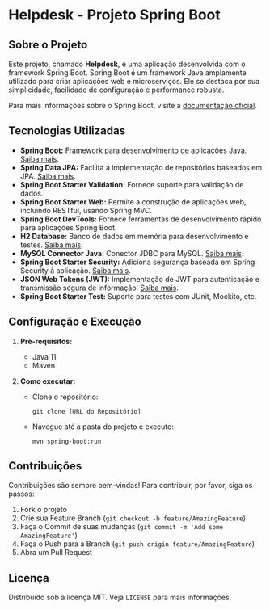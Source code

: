 # Helpdesk - Projeto Spring Boot

## Sobre o Projeto

Este projeto, chamado **Helpdesk**, é uma aplicação desenvolvida com o framework Spring Boot. Spring Boot é um framework Java amplamente utilizado para criar aplicações web e microserviços. Ele se destaca por sua simplicidade, facilidade de configuração e performance robusta.

Para mais informações sobre o Spring Boot, visite a [documentação oficial](https://docs.spring.io/spring-boot/docs/current/reference/html/).

## Tecnologias Utilizadas

- **Spring Boot:** Framework para desenvolvimento de aplicações Java. [Saiba mais](https://spring.io/projects/spring-boot).
- **Spring Data JPA:** Facilita a implementação de repositórios baseados em JPA. [Saiba mais](https://spring.io/projects/spring-data-jpa).
- **Spring Boot Starter Validation:** Fornece suporte para validação de dados.
- **Spring Boot Starter Web:** Permite a construção de aplicações web, incluindo RESTful, usando Spring MVC.
- **Spring Boot DevTools:** Fornece ferramentas de desenvolvimento rápido para aplicações Spring Boot.
- **H2 Database:** Banco de dados em memória para desenvolvimento e testes. [Saiba mais](https://www.h2database.com/html/main.html).
- **MySQL Connector Java:** Conector JDBC para MySQL. [Saiba mais](https://dev.mysql.com/doc/connector-j/en/).
- **Spring Boot Starter Security:** Adiciona segurança baseada em Spring Security à aplicação. [Saiba mais](https://spring.io/guides/gs/securing-web/).
- **JSON Web Tokens (JWT):** Implementação de JWT para autenticação e transmissão segura de informação. [Saiba mais](https://jwt.io/).
- **Spring Boot Starter Test:** Suporte para testes com JUnit, Mockito, etc.

## Configuração e Execução

1. **Pré-requisitos:**
   - Java 11
   - Maven

2. **Como executar:**
   - Clone o repositório:
     ```
     git clone [URL do Repositório]
     ```
   - Navegue até a pasta do projeto e execute:
     ```
     mvn spring-boot:run
     ```

## Contribuições

Contribuições são sempre bem-vindas! Para contribuir, por favor, siga os passos:

1. Fork o projeto
2. Crie sua Feature Branch (`git checkout -b feature/AmazingFeature`)
3. Faça o Commit de suas mudanças (`git commit -m 'Add some AmazingFeature'`)
4. Faça o Push para a Branch (`git push origin feature/AmazingFeature`)
5. Abra um Pull Request

## Licença

Distribuído sob a licença MIT. Veja `LICENSE` para mais informações.
